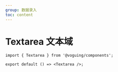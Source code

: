 ```yaml
---
group: 数据录入
toc: content
---
```


# Textarea 文本域

```tsx
import { Textarea } from '@voguing/components';

export default () => <Textarea />;
```
